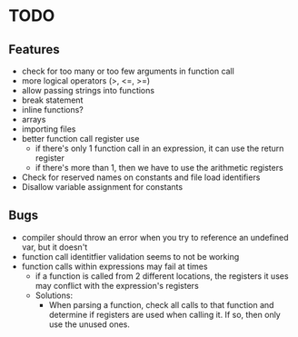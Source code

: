 # TODO

## Features
- check for too many or too few arguments in function call
- more logical operators (>, <=, >=)
- allow passing strings into functions
- break statement
- inline functions?
- arrays
- importing files
- better function call register use
  - if there's only 1 function call in an expression, it can use the return register
  - if there's more than 1, then we have to use the arithmetic registers
- Check for reserved names on constants and file load identifiers
- Disallow variable assignment for constants

## Bugs
- compiler should throw an error when you try to reference an undefined var, but it doesn't
- function call identitfier validation seems to not be working
- function calls within expressions may fail at times
  - if a function is called from 2 different locations, the registers it uses may conflict with the expression's registers
  - Solutions:
    - When parsing a function, check all calls to that function and determine if registers are used when calling it. If so, then only use the unused ones.